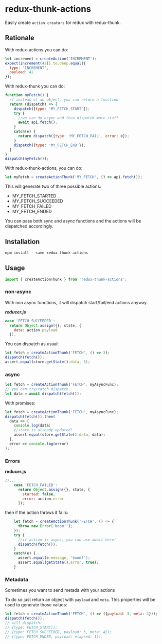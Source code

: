 redux-thunk-actions
===================

Easily create `action creators` for redux with redux-thunk.

## Rationale

With redux-actions you can do:

```js
let increment = createAction('INCREMENT');
expect(increment(42)).to.deep.equal({
  type: 'INCREMENT',
  payload: 42
});
```

With redux-thunk you can do:

```js
function myFetch() {
  // instead of an object, you can return a function
  return (dispatch) => {
    dispatch({type: 'MY_FETCH_START'});
    try {
      //we can do async and then dispatch more stuff
      await api.fetch();
    }
    catch(e) {
      return dispatch({type: 'MY_FETCH_FAIL', error: e});
    }
    dispatch({type: 'MY_FETCH_END'});
  }
}
dispatch(myFetch());
```

With redux-thunk-actions, you can do:

```js
let myFetch = createActionThunk('MY_FETCH', () => api.fetch());
```

This will generate two of three possible actions:

- MY_FETCH_STARTED
- MY_FETCH_SUCCEEDED
- MY_FETCH_FAILED
- MY_FETCH_ENDED

You can pass both sync and async functions and the actions will be
dispatched accordingly.

## Installation

```js
npm install --save redux-thunk-actions
```

## Usage

```js
import { createActionThunk } from 'redux-thunk-actions';
```

### non-async

With non async functions, it will dispatch start/fail/end actions
anyway.

***reducer.js***
```js
case 'FETCH_SUCCEEDED':
  return Object.assign({}, state, {
    data: action.payload
  });
```
You can dispatch as usual:
```js
let fetch = createActionThunk('FETCH', () => 3);
dispatch(fetch());
assert.equal(store.getState().data, 3);
```

### async

```js
let fetch = createActionThunk('FETCH', myAsyncFunc);
// you can try/catch dispatch.
let data = await dispatch(fetch());
```
With promises:
```js
let fetch = createActionThunk('FETCH', myAsyncFunc);
dispatch(fetch()).then(
  data => {
    console.log(data)
    //state is already updated!
    assert.equal(store.getState().data, data);
  },
  error => console.log(error)
);
```

### Errors

**reducer.js**

```js
//...
    case 'FETCH_FAILED':
      return Object.assign({}, state, {
        started: false,
        error: action.error
      });
```

then if the action throws it fails:

```js
    let fetch = createActionThunk('FETCH', () => {
      throw new Error('boom!');
    });
    try {
      //if action is async, you can use await here!
      dispatch(fetch());
    }
    catch(e) {
      assert.equal(e.message, 'boom!');
      assert.equal(getState().error, true);
    }
```

### Metadata

Sometimes you want to send metada with your actions

To do so just return an object with `payload` and `meta`. This properties will be used to generate those values:

```js
let fetch = createActionThunk('FETCH', () => ({payload: 3, meta: 4}));
dispatch(fetch());
// will dispatch: 
// {type: FETCH_START});
// {type: FETCH_SUCCEEDED, payload: 3, meta: 4});
// {type: FETCH_ENDED, payload: elapsed: 1});
```